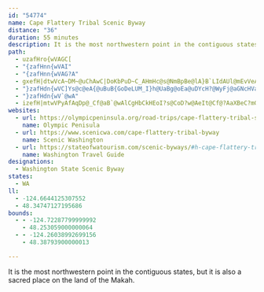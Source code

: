 ```yaml
---
id: "54774"
name: Cape Flattery Tribal Scenic Byway
distance: "36"
duration: 55 minutes
description: It is the most northwestern point in the contiguous states, but it is also a sacred place on the land of the Makah.
path:
  - uzafHro{wVAGC[
  - "{zafHnn{wVAI"
  - "{zafHnn{wVAG?A"
  - gxefH|dtwVcA~DM~@uChAwC|DoKbPuD~C_AHmHc@s@NmBpBe@lA}B`LIdAUl@mEvVeAfAi@DgCS_AsAsAsDeAyAaAm@kCE}@d@}AfC{AdDH`DIfDmAlLObFiBzJyC`Tn@pCRtCm@rDgBzGkB~Js@zG[zEq@nPAfB_@dEgDfIu@dCN~Bh@bBhCrGDVBxBy@bFg@|@KrB_A`F}AdDo@fFi@lHoDf]NxBl@~APnLNx@bA?n@Kp@|@|@fDnBzBLjADfBKfBt@hGy@nHu@bTi@lDwA~C_BvJ^vDrBnJr@jBrAf@xC_@fDd@v@Rb@Xo@~ByCtEUxB@|Cr@tA?dA_@nBo@jBJpD|AhF]fAoBpA_A`AsAvFE`EH`Hj@tDCn@Lr@bBzGrAdCx@@~A_@|HBlBb@hBBd@CvB{AxBkCx@SbAp@`@z@EfE[|CiAdCg@tCBx@~@`DbCpE|BlB~Ad@tFz@nBdDnEfB|ARt@MfBmArCmDrB{ElAwBhAoHnAiBnBoBbBsFpAyB|AsAp@aBh@sHnDsGh@{BNeBc@yEq@{CDs@x@eBhB_Aj@wAv@qH`@q@rB^|@C|@g@t@aCH{GN_Ah@gAfB}AvDmA`BqAx@{Cd@aHH}@X{@hBkBrC{@rD_@pEK|I`I|@P~E}@h@m@bBsEbEyGbAoFrCiErBsNn@yAl@YrFj@|GQdEsApCkAjDuBp@eA`@wAIoGmAiM{AsJ_CiLWyBCaFNyB?eCX{Fh@kEx@gAxAa@rBwDN{@?_C_BoM?_BdB{LIeAUkA{GwS
  - "}zafHdn{wVC]Ys@c@eA{@uBuB{GoDeLUM_I}h@UaBg@oEa@uDYcH?@WyFj@aGNcHVaFRqCVgBuAoG{AcDgIiLuCcGeCwCcS_QgHyMqDoF_Ao@iEcGBuHGkB?g@AkMAsJmF}j@_A{Hw@wGwAqO}@oJe@gFqAqGoAkF{@uD_A}DEQg@aBuK}_@Ss@Mc@?eBIsGI{Fk@sD{@{@w@wCqA_B\\uDfAuG`IiK~FcS|CcMnCwKlBuH~AsHtByJbCcPbAqJZeD~AoXTwBLkAdAkDfA{@nAo@fBD~@lA~CrGbAn@hBDx@wARcAF[BaCg@kDcCkGe@uC@}@NcPJW`@gAvFuIpBuDtMm\\^q@hAM~BhCJ?r@DJ?HQZq@XgCe@uGOiBLo@xM{WrI}Up@eEn@yX?CJwDF[SiRAcAmAmKLiAt@sAd@uCxAgFv@{ETa@~@a@bH{Hh@uCbAyJ`AuFj@oFd@sBf@}F~DaIpBsHlA}ClBiIpEuIlBeBhDsHlCwCnDuG`AsE~BgW^eBfB}CzCmBtD}FbIgIdBiCVsAFYj@wMZqPpAqGpBmE~AkJz@yBbAc@lAeBx@iCl@wDz@_KlBmEbIaO~BiIjCcDdBqAt@M~@iAh@}CBkDp@_Ep@gCbA_BdBoFb@uB@G|AcHfGaRbEeGz@oC^_Eb@aChEsHl@sE~@gUt@mEv@{Bx@{@~F[lBqAz^{]jRmg@`@{DPgBJgAp@oPpAqS`CcTFk@ZgBPaApE}Il@{B`CwNd@qChAwDv@eBf@eApEmEpDgF`AgCxDyJbGqShBkEfEeEvFcCtBuCdBoIp@kBlG}LpDiAfDyDhF{IxBkEjA_CCFDKl@_BVqAFyBk@cF?gCPyAzCmL~FyTpBmK^kNp@}IvAuIZ}@t@uBl@aBlC}GfB{H~AsEzHcPjFeHh@U~DmIFw@CoCeA{OCsEp@qAhA}@bCi@bCwAhAgBhGqUb@{AfAaCpAyAbDsBhAu@f@[r@eBpA}Of@qDhBwDdGwAb@K|A_@bA_B^wDGoCLaCf@gClBaCl@iCfBmU@]f@eUfA{X~AyTpA{V@SN_Dd@qJh@gH`CwZtDga@n@kEpB}RZeBbBaFpA{FUyGTsBvB_FpAaEnB}DpC_KnAmEhA{I|@_HNwCT}DBuF[uMUaKA{CAkDb@qDlAwDpBaCpCmB~BaCzAoCp@yElDi\\AcDGyKz@oFDu[MmBIcAgBwGwByFGOE["
  - "}zafHdn{wV`@wA"
  - izefH|mtwVPyAfAqDp@_Cf@aB`@wAlCgHbCkHEoI?s@CoD?w@AeIt@Cf@?AaXBeC?mGAmBAcAEiDC}D?qKFqC
websites:
  - url: https://olympicpeninsula.org/road-trips/cape-flattery-tribal-scenic-byway/
    name: Olympic Penisula
  - url: https://www.scenicwa.com/cape-flattery-tribal-byway
    name: Scenic Washington
  - url: https://stateofwatourism.com/scenic-byways/#h-cape-flattery-tribal-scenic-byway
    name: Washington Travel Guide
designations:
  - Washington State Scenic Byway
states:
  - WA
ll:
  - -124.6644125307552
  - 48.34747127195686
bounds:
  - - -124.72287799999992
    - 48.253059000000064
  - - -124.26038992699156
    - 48.38793900000013

---
```


It is the most northwestern point in the contiguous states, but it is also a sacred place on the land of the Makah.
